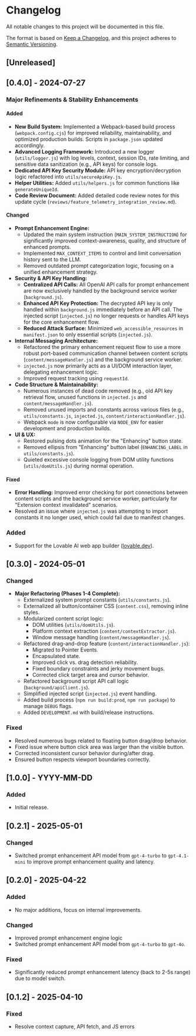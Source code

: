 # Changelog

All notable changes to this project will be documented in this file.

The format is based on [Keep a Changelog](https://keepachangelog.com/en/1.0.0/),
and this project adheres to [Semantic Versioning](https://semver.org/spec/v2.0.0.html).

## [Unreleased]

## [0.4.0] - 2024-07-27

### Major Refinements & Stability Enhancements

#### Added
- **New Build System:** Implemented a Webpack-based build process (`webpack.config.cjs`) for improved reliability, maintainability, and optimized production builds. Scripts in `package.json` updated accordingly.
- **Advanced Logging Framework:** Introduced a new logger (`utils/logger.js`) with log levels, context, session IDs, rate limiting, and sensitive data sanitization (e.g., API keys) for console logs.
- **Dedicated API Key Security Module:** API key encryption/decryption logic refactored into `utils/secureApiKey.js`.
- **Helper Utilities:** Added `utils/helpers.js` for common functions like `generateUniqueId`.
- **Code Review Document:** Added detailed code review notes for this update cycle (`reviews/feature_telemetry_integration_review.md`).

#### Changed
- **Prompt Enhancement Engine:**
    - Updated the main system instruction (`MAIN_SYSTEM_INSTRUCTION`) for significantly improved context-awareness, quality, and structure of enhanced prompts.
    - Implemented `MAX_CONTEXT_ITEMS` to control and limit conversation history sent to the LLM.
    - Removed outdated prompt categorization logic, focusing on a unified enhancement strategy.
- **Security & API Key Handling:**
    - **Centralized API Calls:** All OpenAI API calls for prompt enhancement are now exclusively handled by the background service worker (`background.js`).
    - **Enhanced API Key Protection:** The decrypted API key is only handled within `background.js` immediately before an API call. The injected script (`injected.js`) no longer requests or handles API keys for the core enhancement flow.
    - **Reduced Attack Surface:** Minimized `web_accessible_resources` in `manifest.json` to only essential scripts (`injected.js`).
- **Internal Messaging Architecture:**
    - Refactored the primary enhancement request flow to use a more robust port-based communication channel between content scripts (`content/messageHandler.js`) and the background service worker.
    - `injected.js` now primarily acts as a UI/DOM interaction layer, delegating enhancement logic.
    - Improved request tracking using `requestId`.
- **Code Structure & Maintainability:**
    - Numerous instances of dead code removed (e.g., old API key retrieval flow, unused functions in `injected.js` and `content/messageHandler.js`).
    - Removed unused imports and constants across various files (e.g., `utils/constants.js`, `injected.js`, `content/interactionHandler.js`).
    - Webpack `mode` is now configurable via `NODE_ENV` for easier development and production builds.
- **UI & UX:**
    - Restored pulsing dots animation for the "Enhancing" button state.
    - Removed ellipsis from "Enhancing" button label (`ENHANCING_LABEL` in `utils/constants.js`).
    - Quieted excessive console logging from DOM utility functions (`utils/domUtils.js`) during normal operation.

#### Fixed
- **Error Handling:** Improved error checking for port connections between content scripts and the background service worker, particularly for "Extension context invalidated" scenarios.
- Resolved an issue where `injected.js` was attempting to import constants it no longer used, which could fail due to manifest changes.

### Added

- Support for the Lovable AI web app builder ([lovable.dev](https://lovable.dev)).

## [0.3.0] - 2024-05-01

### Changed

- **Major Refactoring (Phases 1-4 Complete):**
  - Externalized system prompt constants (`utils/constants.js`).
  - Externalized all button/container CSS (`content.css`), removing inline styles.
  - Modularized content script logic:
    - DOM utilities (`utils/domUtils.js`).
    - Platform context extraction (`content/contextExtractor.js`).
    - Window message handling (`content/messageHandler.js`).
  - Refactored drag-and-drop feature (`content/interactionHandler.js`):
    - Migrated to Pointer Events.
    - Encapsulated state.
    - Improved click vs. drag detection reliability.
    - Fixed boundary constraints and jerky movement bugs.
    - Corrected click target area and cursor behavior.
  - Refactored background script API call logic (`background/apiClient.js`).
  - Simplified injected script (`injected.js`) event handling.
  - Added build process (`npm run build:prod`, `npm run package`) to manage `DEBUG` flags.
  - Added `DEVELOPMENT.md` with build/release instructions.

### Fixed

- Resolved numerous bugs related to floating button drag/drop behavior.
- Fixed issue where button click area was larger than the visible button.
- Corrected inconsistent cursor behavior during/after drag.
- Ensured button respects viewport boundaries correctly.

## [1.0.0] - YYYY-MM-DD

### Added

- Initial release.

## [0.2.1] - 2025-05-01

### Changed

- Switched prompt enhancement API model from `gpt-4-turbo` to `gpt-4.1-mini` to improve prompt enhancement quality and latency.

## [0.2.0] - 2025-04-22

### Added

- No major additions, focus on internal improvements.

### Changed

- Improved prompt enhancement engine logic
- Switched prompt enhancement API model from `gpt-4-turbo` to `gpt-4o`.

### Fixed

- Significantly reduced prompt enhancement latency (back to 2-5s range) due to model switch.

## [0.1.2] - 2025-04-10

### Fixed

- Resolve context capture, API fetch, and JS errors
